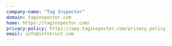 ```yaml
---
company-name: "Tag Inspector"
domain: taginspector.com
home: https://taginspector.com/
privacy-policy: https://app.taginspector.com/privacy_policy
email: info@infotrust.com
---
```




